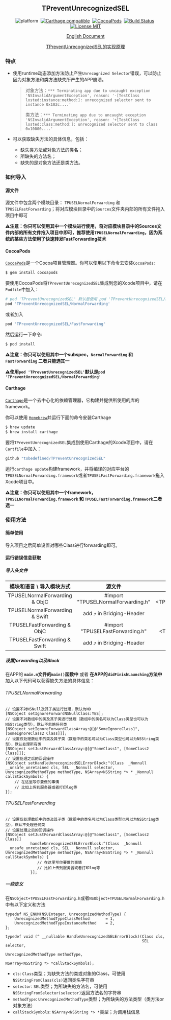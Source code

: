 <div align="center">

TPreventUnrecognizedSEL
------

</div>

<div align="center">

![platform](https://img.shields.io/badge/Platform-iOS%20%7C%20tvOS%20%7C%20macOS%20%7C%20watchOS-brightgreen.svg)&nbsp;
[![Carthage compatible](https://img.shields.io/badge/Carthage-compatible-4BC51D.svg?style=flat)](https://github.com/Carthage/Carthage)&nbsp;
[![CocoaPods](https://img.shields.io/badge/Cocoapods-compatible-brightgreen.svg?style=flat)](http://cocoapods.org/)&nbsp;
[![Build Status](https://travis-ci.org/tobedefined/TPreventUnrecognizedSEL.svg?branch=master)](https://travis-ci.org/tobedefined/TPreventUnrecognizedSEL)&nbsp;
[![License MIT](https://img.shields.io/badge/license-MIT-green.svg?style=flat)](https://github.com/tobedefined/TPreventUnrecognizedSEL/blob/master/LICENSE)

</div>

<div align="center">

[English Document](README.md)

[TPreventUnrecognizedSEL的实现原理](http://tbd.ink/2017/11/26/iOS/17112601.TPreventUnrecognizedSEL%E5%AE%9E%E7%8E%B0%E6%80%9D%E8%B7%AF%E4%BB%A5%E5%8F%8A%E5%8E%9F%E7%90%86/index/)

</div>

### 特点

- 使用runtime动态添加方法防止产生`Unrecognized Selector`错误，可以防止因为对象方法和类方法缺失所产生的APP崩溃。
    > 对象方法：`*** Terminating app due to uncaught exception 'NSInvalidArgumentException', reason: '-[TestClass losted:instance:method:]: unrecognized selector sent to instance 0x102c....'`
    > 
    > 类方法：`*** Terminating app due to uncaught exception 'NSInvalidArgumentException', reason: '+[TestClass losted:class:method:]: unrecognized selector sent to class 0x10000....'`

- 可以获取缺失方法的具体信息，包括：
    - 缺失类方法或对象方法的类名；
    - 所缺失的方法名；
    - 缺失的是对象方法还是类方法。

### 如何导入

#### 源文件

源文件中包含两个模块目录： `TPUSELNormalForwarding` 和 `TPUSELFastForwarding`；将对应模块目录中的`Sources`文件夹内部的所有文件拖入项目中即可

**⚠️注意：你只可以使用其中一个模块进行使用，将对应模块目录中的Sources文件内部的所有文件拖入项目中即可，推荐使用`TPUSELNormalForwarding`，因为系统的某些方法使用了快速转发FastForwarding技术**

#### CocoaPods

[`CocoaPods`](https://cocoapods.org/)是一个Cocoa项目管理器。你可以使用以下命令去安装`CocoaPods`:

```bash
$ gem install cocoapods
```

要使用CocoaPods将`TPreventUnrecognizedSEL`集成到您的Xcode项目中，请在`Podfile`中加入：

```ruby
# pod 'TPreventUnrecognizedSEL' 默认是使用 pod 'TPreventUnrecognizedSEL/NormalForwarding'
pod 'TPreventUnrecognizedSEL/NormalForwarding'
```

或者加入

```ruby
pod 'TPreventUnrecognizedSEL/FastForwarding'
```

然后运行一下命令:

```bash
$ pod install
```

**⚠️注意：你只可以使用其中一个subspec，`NormalForwarding` 和 `FastForwarding` 二者只能选其一** 

**⚠️使用`pod 'TPreventUnrecognizedSEL'`默认是`pod 'TPreventUnrecognizedSEL/NormalForwarding'`**

#### Carthage


[`Carthage`](https://github.com/Carthage/Carthage)是一个去中心化的依赖管理器，它构建并提供所使用的库的framework。

你可以使用 [`Homebrew`](https://brew.sh/)并运行下面的命令安装Carthage

```bash
$ brew update
$ brew install carthage
```

要将`TPreventUnrecognizedSEL`集成到使用Carthage的Xcode项目中，请在`Cartfile`中加入：

```ruby
github "tobedefined/TPreventUnrecognizedSEL"
```

运行`carthage update`构建framework，并将编译的对应平台的`TPUSELNormalForwarding.framework`或者`TPUSELFastForwarding.framework`拖入Xcode项目中。

**⚠️注意：你只可以使用其中一个framework，`TPUSELNormalForwarding.framework` 和 `TPUSELFastForwarding.framework`二者选一**

### 使用方法

#### 简单使用

导入项目之后简单设置对哪些Class进行forwarding即可。

#### 运行错误信息获取

##### 导入头文件

|   模块和语言 \ 导入模块方式        |               源文件               |                            CocoaPods                             |                            Carthage                             |
| :----------------------------: | :--------------------------------: | :--------------------------------------------------------------: | :-------------------------------------------------------------: |
| TPUSELNormalForwarding & ObjC  | #import "TPUSELNormalForwarding.h" | #import &lt;TPreventUnrecognizedSEL/TPUSELNormalForwarding.h&gt; | #import &lt;TPUSELNormalForwarding/TPUSELNormalForwarding.h&gt; |
| TPUSELNormalForwarding & Swift |     add ⤴ in Bridging-Header      |                  import TPreventUnrecognizedSEL                  |                  import TPUSELNormalForwarding                  |
|  TPUSELFastForwarding & ObjC   |  #import "TPUSELFastForwarding.h"  |  #import &lt;TPreventUnrecognizedSEL/TPUSELFastForwarding.h&gt;  |   #import &lt;TPUSELFastForwarding/TPUSELFastForwarding.h&gt;   |
|  TPUSELFastForwarding & Swift  |      add ⤴ in Bridging-Header     |                  import TPreventUnrecognizedSEL                  |                   import TPUSELFastForwarding                   |

##### 设置forwarding以及Block

在APP的 **`main.m`文件的`main()`函数中** 或者 **在APP的`didFinishLaunching`方法中** 加入以下代码可以获得缺失方法的具体信息：

###### TPUSELNormalForwarding

```objc
// 设置不对NSNull及其子类进行处理，默认为NO
[NSObject setIgnoreForwardNSNullClass:YES];
// 设置不对数组中的类及其子类进行处理（数组中的类名可以为Class类型也可以为NSString类型），默认不忽略任何类
[NSObject setIgnoreForwardClassArray:@[@"SomeIgnoreClass1", [SomeIgnoreClass2 Class]]];
// 设置仅处理数组中的类及其子类（数组中的类名可以为Class类型也可以为NSString类型），默认处理所有类
[NSObject setJustForwardClassArray:@[@"SomeClass1", [SomeClass2 Class]]];
// 设置处理之后的回调操作
[NSObject setHandleUnrecognizedSELErrorBlock:^(Class  _Nonnull __unsafe_unretained cls, SEL  _Nonnull selector, UnrecognizedMethodType methodType, NSArray<NSString *> * _Nonnull callStackSymbols) {
    // 在这里写你要做的事情
    // 比如上传到服务器或者打印log等
}];
```

###### TPUSELFastForwarding

```objc
// 设置仅处理数组中的类及其子类（数组中的类名可以为Class类型也可以为NSString类型），默认不处理任何类
// 设置处理之后的回调操作
[NSObject setJustForwardClassArray:@[@"SomeClass1", [SomeClass2 Class]]
           handleUnrecognizedSELErrorBlock:^(Class  _Nonnull __unsafe_unretained cls, SEL  _Nonnull selector, UnrecognizedMethodType methodType, NSArray<NSString *> * _Nonnull callStackSymbols) {
              // 在这里写你要做的事情
              // 比如上传到服务器或者打印log等
           }];
```


##### 一些定义

在`NSObject+TPUSELFastForwarding.h`或者`NSObject+TPUSELNormalForwarding.h`中有以下定义和方法

```objc
typedef NS_ENUM(NSUInteger, UnrecognizedMethodType) {
    UnrecognizedMethodTypeClassMethod       = 1,
    UnrecognizedMethodTypeInstanceMethod    = 2,
};

typedef void (^ __nullable HandleUnrecognizedSELErrorBlock)(Class cls,
                                                            SEL selector,
                                                            UnrecognizedMethodType methodType,
                                                            NSArray<NSString *> *callStackSymbols);
```

- `cls`: `Class`类型；为缺失方法的类或对象的Class，可使用`NSStringFromClass(cls)`返回类名字符串
- `selector`: `SEL`类型；为所缺失的方法名，可使用`NSStringFromSelector(selector)`返回方法名的字符串
- `methodType`: `UnrecognizedMethodType`类型；为所缺失的方法类型（类方法or对象方法）
- `callStackSymbols`: `NSArray<NSString *> *`类型；为调用栈信息

